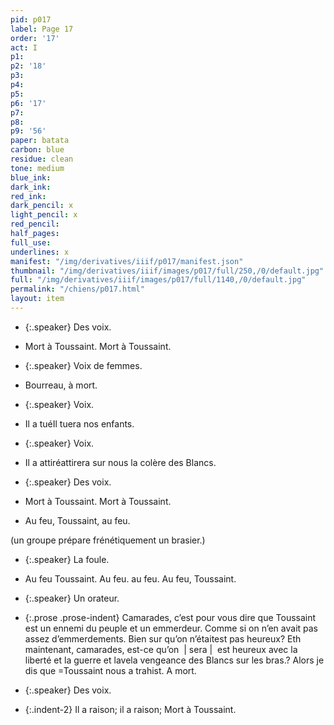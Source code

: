```yaml
---
pid: p017
label: Page 17
order: '17'
act: I
p1: 
p2: '18'
p3: 
p4: 
p5: 
p6: '17'
p7: 
p8: 
p9: '56'
paper: batata
carbon: blue
residue: clean
tone: medium
blue_ink: 
dark_ink: 
red_ink: 
dark_pencil: x
light_pencil: x
red_pencil: 
half_pages: 
full_use: 
underlines: x
manifest: "/img/derivatives/iiif/p017/manifest.json"
thumbnail: "/img/derivatives/iiif/images/p017/full/250,/0/default.jpg"
full: "/img/derivatives/iiif/images/p017/full/1140,/0/default.jpg"
permalink: "/chiens/p017.html"
layout: item
---
```




- {:.speaker} Des voix.

- Mort à Toussaint. Mort à Toussaint.


- {:.speaker} Voix de femmes.

- Bourreau, à mort.


- {:.speaker} Voix.

- <span class="delete">Il a tué</span><span class="add light-pencil above">Il tuera</span> nos enfants.


- {:.speaker} Voix.

- Il <span class="delete">a attiré</span><span class="add light-pencil above">attirera</span> sur nous la colère des Blancs.


- {:.speaker} Des voix.

- Mort à Toussaint. Mort à Toussaint.
- Au feu, Toussaint, au feu.


(un groupe prépare frénétiquement un brasier.)



- {:.speaker} La foule.

- Au feu Toussaint. Au feu. au feu. Au feu, Toussaint.


- {:.speaker} Un orateur.

- {:.prose .prose-indent} Camarades, c’est pour vous dire que Toussaint est un ennemi du peuple et un emmerdeur. Comme si on n’en avait pas asse<span class="add #d_p inline">z</span> d’emmerdements. Bien sur qu’on n’<span class="delete">était</span><span class="add #d_p inline">est</span> pas heureux? E<span class="delete">t</span><span class="add #d_p ">h</span><span class="delete"> maintenant</span>, camarades, est-ce qu’on <span class="add margin">&nbsp;|&nbsp;sera&nbsp;|&nbsp;</span> <span class="delete">est</span><span class="delete"> </span>heureux avec la liberté et la guerre et <span class="delete">lave</span><span class="delete"></span>la vengeance des Blancs sur les bras<span class="delete">.</span><span class="add light-pencil ">?</span> Alors je dis que =Toussaint nous <span class="delete">a</span> trahi<span class="delete">s</span><span class="add #d_p ">t</span>. A mort.


- {:.speaker} Des voix.

- {:.indent-2} Il a raison; il a raison; Mort à Toussaint.



